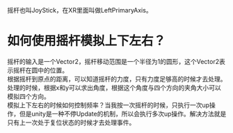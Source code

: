 摇杆也叫JoyStick，在XR里面叫做LeftPrimaryAxis。  

# 如何使用摇杆模拟上下左右？
摇杆的输入是一个Vector2，摇杆移动范围是一个半径为1的圆形，这个Vector2表示摇杆在圆中的位置。  
根据摇杆到原点的距离，可以知道摇杆的力度，只有力度足够高的时候才去处理。    
处理的时候，根据x和y可以求出角度，根据这个角度与四个方向的夹角大小可以模拟四个方向。    
模拟上下左右的时候如何控制频率？当我按一次摇杆的时候，只执行一次up操作，但是unity是一种不停Update的机制，所以会执行多次up操作。解决方法就是只有上一次处于复位状态的时候才去处理事件。     

